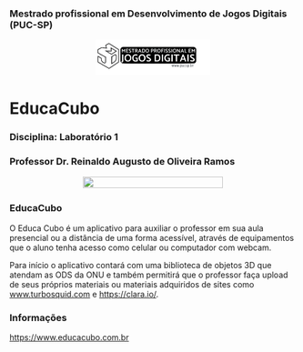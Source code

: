 ### Mestrado profissional em Desenvolvimento de Jogos Digitais (PUC-SP)

<p align="center">
<img class="mestrado" src="https://raw.githubusercontent.com/ezefranca/Damas/master/logo_mestrado_new.png" width="40%" height="40%">
</p>

# EducaCubo
### Disciplina: Laboratório 1 
### Professor Dr. Reinaldo Augusto de Oliveira Ramos

<p align="center">
<img class="mestrado" src="http://educacubo.com.br/wp-content/uploads/2020/10/App02-713x1024.png" width="70%" height="70%">
</p>

### EducaCubo

O Educa Cubo é um aplicativo para auxiliar o professor em sua aula presencial ou a distância de uma forma acessível, através de equipamentos que o aluno tenha acesso como celular ou computador com webcam.

Para início o aplicativo contará com uma biblioteca de objetos 3D que atendam as  ODS da ONU e também permitirá que o professor faça upload de seus próprios materiais ou materiais adquiridos de sites como www.turbosquid.com e https://clara.io/.

### Informações

https://www.educacubo.com.br
